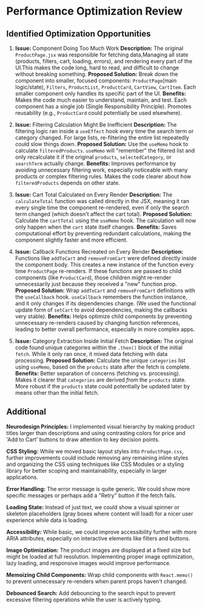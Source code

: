 # Performance Optimization Review

## Identified Optimization Opportunities

1.  **Issue:** Component Doing Too Much Work
    **Description:** The original `ProductPage.jsx` was responsible for fetching data,Managing all state (products, filters, cart, loading, errors), and rendering every part of the UI.This makes the code long, hard to read, and difficult to change without breaking something.
    **Proposed Solution:** Break down the component into smaller, focused components: `ProductPage`(main logic/state), `Filters`, `ProductList`, `ProductCard`, `CartView`, `CartItem`. Each smaller component only handles its specific part of the UI.
    **Benefits:** Makes the code much easier to understand, maintain, and test. Each component has a single job (Single Responsibility Principle). Promotes reusability (e.g., `ProductCard` could potentially be used elsewhere).

2.  **Issue:** Filtering Calculation Might Be Inefficient
    **Description:** The filtering logic ran inside a `useEffect` hook every time the search term or category changed. For large lists, re-filtering the entire list repeatedly could slow things down.
    **Proposed Solution:** Use the `useMemo` hook to calculate `filteredProducts`. `useMemo` will "remember" the filtered list and only recalculate it if the original `products`, `selectedCategory`, or `searchTerm` actually change.
    **Benefits:** Improves performance by avoiding unnecessary filtering work, especially noticeable with many products or complex filtering rules. Makes the code clearer about how `filteredProducts` depends on other state.

3.  **Issue:** Cart Total Calculated on Every Render
    **Description:** The `calculateTotal` function was called directly in the JSX, meaning it ran every single time the component re-rendered, even if only the search term changed (which doesn't affect the cart total).
    **Proposed Solution:** Calculate the `cartTotal` using the `useMemo` hook. The calculation will now only happen when the `cart` state itself changes.
    **Benefits:** Saves computational effort by preventing redundant calculations, making the component slightly faster and more efficient.

4.  **Issue:** Callback Functions Recreated on Every Render
    **Description:** Functions like `addToCart` and `removeFromCart` were defined directly inside the component body. This creates a new instance of the function every time `ProductPage` re-renders. If these functions are passed to child components (like `ProductCard`), those children might re-render unnecessarily just because they received a "new" function prop.
    **Proposed Solution:** Wrap `addToCart` and `removeFromCart` definitions with the `useCallback` hook. `useCallback` remembers the function instance, and it only changes if its dependencies change. (We used the functional update form of `setCart` to avoid dependencies, making the callbacks very stable).
    **Benefits:** Helps optimize child components by preventing unnecessary re-renders caused by changing function references, leading to better overall performance, especially in more complex apps.

5.  **Issue:** Category Extraction Inside Initial Fetch
    **Description:** The original code found unique categories within the `.then()` block of the initial `fetch`. While it only ran once, it mixed data fetching with data processing.
    **Proposed Solution:** Calculate the unique `categories` list using `useMemo`, based on the `products` state after the fetch is complete.
    **Benefits:** Better separation of concerns (fetching vs. processing). Makes it clearer that `categories` are derived *from* the `products` state. More robust if the `products` state could potentially be updated later by means other than the initial fetch.

    

## Additional

**Neurodesign Principles:** I implemented visual hierarchy by making product titles larger than descriptions and using contrasting colors for price and 'Add to Cart' buttons to draw attention to key decision points.


**CSS Styling:** While we moved basic layout styles into `ProductPage.css`, further improvements could include removing any remaining inline styles and organizing the CSS using techniques like CSS Modules or a styling library for better scoping and maintainability, especially in larger applications.

**Error Handling:** The error message is quite generic. We could show more specific messages or perhaps add a "Retry" button if the fetch fails.

**Loading State:** Instead of just text, we could show a visual spinner or skeleton placeholders (gray boxes where content will load) for a nicer user experience while data is loading.

**Accessibility:** While basic, we could improve accessibility further with more ARIA attributes, especially on interactive elements like filters and buttons.

**Image Optimization:** The product images are displayed at a fixed size but might be loaded at full resolution. Implementing proper image optimization, lazy loading, and responsive images would improve performance.

**Memoizing Child Components:** Wrap child components with `React.memo()` to prevent unnecessary re-renders when parent props haven't changed.

**Debounced Search:** Add debouncing to the search input to prevent excessive filtering operations while the user is actively typing.







